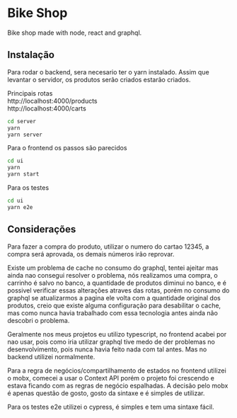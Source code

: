 # Bike Shop

Bike shop made with node, react and graphql.

## Instalação 

Para rodar o backend, sera necesario ter o yarn instalado. Assim que levantar o servidor, os produtos serão criados estarão criados.

Principais rotas\
http://localhost:4000/products\
http://localhost:4000/carts

```bash
cd server
yarn
yarn server
```

Para o frontend os passos são parecidos

```bash
cd ui
yarn
yarn start
```

Para os testes
```bash
cd ui
yarn e2e
```

## Considerações 
Para fazer a compra do produto, utilizar o numero do cartao 12345, a compra será aprovada, os demais números irão reprovar.

Existe um problema de cache no consumo do graphql, tentei ajeitar mas ainda nao consegui resolver o problema, nós realizamos uma compra, o carrinho é salvo no banco, a quantidade de produtos diminui no banco, e é possivel verificar essas alterações atraves das rotas, porém no consumo do graphql se atualizarmos a pagina ele volta com a quantidade original dos produtos, creio que existe alguma configuração para desabilitar o cache, mas como nunca havia trabalhado com essa tecnologia antes ainda não descobri o problema.

Geralmente nos meus projetos eu utilizo typescript, no frontend acabei por nao usar, pois como iria utilizar graphql tive medo de der problemas no desenvolvimento, pois nunca havia feito nada com tal antes. Mas no backend utilizei normalmente.

Para a regra de negócios/compartilhamento de estados no frontend utilizei o mobx, comecei a usar o Context API porém o projeto foi crescendo e estava ficando com as regras de negócio espalhadas. A decisão pelo mobx é apenas questão de gosto, gosto da sintaxe e é simples de utilizar.

Para os testes e2e utilizei o cypress, é simples e tem uma sintaxe fácil.